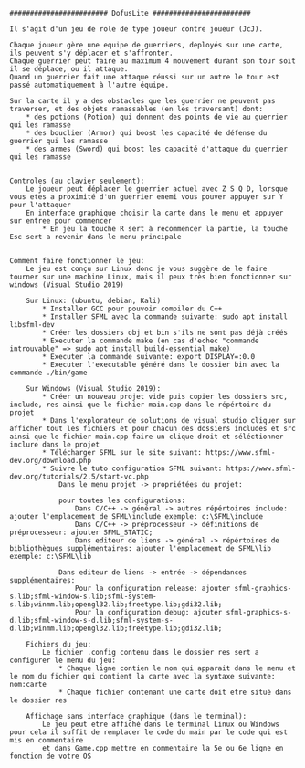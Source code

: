     ######################## DofusLite ########################

    Il s'agit d'un jeu de role de type joueur contre joueur (JcJ).

    Chaque joueur gère une equipe de guerriers, deployés sur une carte, ils peuvent s'y déplacer et s'affronter.
    Chaque guerrier peut faire au maximum 4 mouvement durant son tour soit il se déplace, ou il attaque.
    Quand un guerrier fait une attaque réussi sur un autre le tour est passé automatiquement à l'autre équipe.

    Sur la carte il y a des obstacles que les guerrier ne peuvent pas traverser, et des objets ramassables (en les traversant) dont:
    	* des potions (Potion) qui donnent des points de vie au guerrier qui les ramasse
    	* des bouclier (Armor) qui boost les capacité de défense du guerrier qui les ramasse
    	* des armes (Sword) qui boost les capacité d'attaque du guerrier qui les ramasse


    Controles (au clavier seulement):
    	Le joueur peut déplacer le guerrier actuel avec Z S Q D, lorsque vous etes a proximité d'un guerrier enemi vous pouver appuyer sur Y pour l'attaquer
    	En interface graphique choisir la carte dans le menu et appuyer sur entree pour commencer
    		* En jeu la touche R sert à recommencer la partie, la touche Esc sert a revenir dans le menu principale


    Comment faire fonctionner le jeu:
    	Le jeu est conçu sur Linux donc je vous suggère de le faire tourner sur une machine Linux, mais il peux très bien fonctionner sur windows (Visual Studio 2019)

    	Sur Linux: (ubuntu, debian, Kali)
    		* Installer GCC pour pouvoir compiler du C++
    		* Installer SFML avec la commande suivante: sudo apt install libsfml-dev
    		* Créer les dossiers obj et bin s'ils ne sont pas déjà créés
    		* Executer la commande make (en cas d'echec "commande introuvable" => sudo apt install build-essential make)
    		* Executer la commande suivante: export DISPLAY=:0.0
    		* Executer l'executable généré dans le dossier bin avec la commande ./bin/game

    	Sur Windows (Visual Studio 2019):
    		* Créer un nouveau projet vide puis copier les dossiers src, include, res ainsi que le fichier main.cpp dans le répértoire du projet
    		* Dans l'explorateur de solutions de visual studio cliquer sur afficher tout les fichiers et pour chacun des dossiers includes et src ainsi que le fichier main.cpp faire un clique droit et séléctionner inclure dans le projet
    		* Télécharger SFML sur le site suivant: https://www.sfml-dev.org/download.php
    		* Suivre le tuto configuration SFML suivant: https://www.sfml-dev.org/tutorials/2.5/start-vc.php
    			Dans le menu projet -> propriétées du projet:

    			pour toutes les configurations:
    				Dans C/C++ -> général -> autres répértoires include: ajouter l'emplacement de SFML\include exemple: c:\SFML\include
    				Dans C/C++ -> préprocesseur -> définitions de préprocesseur: ajouter SFML_STATIC;
    				Dans editeur de liens -> général -> répértoires de bibliothèques supplémentaires: ajouter l'emplacement de SFML\lib exemple: c:\SFML\lib

    			Dans editeur de liens -> entrée -> dépendances supplémentaires:
    				Pour la configuration release: ajouter sfml-graphics-s.lib;sfml-window-s.lib;sfml-system-s.lib;winmm.lib;opengl32.lib;freetype.lib;gdi32.lib;
    				Pour la configuration debug: ajouter sfml-graphics-s-d.lib;sfml-window-s-d.lib;sfml-system-s-d.lib;winmm.lib;opengl32.lib;freetype.lib;gdi32.lib;

    	Fichiers du jeu:
    		Le fichier .config contenu dans le dossier res sert a configurer le menu du jeu:
    			* Chaque ligne contien le nom qui apparait dans le menu et le nom du fichier qui contient la carte avec la syntaxe suivante: nom:carte
    			* Chaque fichier contenant une carte doit etre situé dans le dossier res

    	Affichage sans interface graphique (dans le terminal):
    		Le jeu peut etre affiché dans le terminal Linux ou Windows pour cela il suffit de remplacer le code du main par le code qui est mis en commentaire
    		et dans Game.cpp mettre en commentaire la 5e ou 6e ligne en fonction de votre OS
